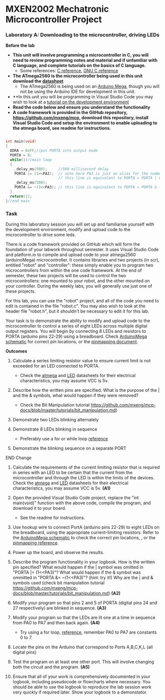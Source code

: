 # MXEN2002 Mechatronic Microcontroller Project

### Laboratory A:  Downloading to the microcontroller, driving LEDs

**Before the lab**
 - **This unit will involve programming a microcontroller in C, you will need to review programming notes and material and if unfamiliar with C language, and complete tutorials on the basics of C language.**
   - Some references: [C reference](http://en.cppreference.com/w/c), [GNU C reference](http://www.gnu.org/software/gnu-c-manual/gnu-c-manual.html)
 - **The ATmega2560 is the microcontroller being used in this unit download the [datasheet](http://www.atmel.com/Images/Atmel-2549-8-bit-AVR-Microcontroller-ATmega640-1280-1281-2560-2561_datasheet.pdf)**
   - The ATmega2560 is being used on an [Arduino Mega](http://arduino.cc/en/Main/ArduinoBoardMega), though you will not be using the Arduino IDE for development in this unit.
 - **In this unit you will be programming in Visual Studio Code you may wish to look at a [tutorial on the development environment](https://code.visualstudio.com/docs/introvideos/basics)
 - **Read the code below and ensure you understand the functionality**
 - **A code framework is provided in the GitHub repository, https://github.com/mxeng/mcp, download this repository, install Visual Studio Code and setup the environment to enable uploading to the atmega board, see readme for instructions.**

```c

int main(void)
{
  DDRA = 0xFF;//put PORTA into output mode
  PORTA = 0; 
  while(1)//main loop
  {
    _delay_ms(500);     //500 millisecond delay
    PORTA |= (1<<PA3);  // note here PA3 is just an alias for the number 3
                        // this line is equivalent to PORTA = PORTA | 0b00001000   which writes a HIGH to pin 3 of PORTA
    _delay_ms(500); 
    PORTA &= ~(1<<PA3); // this line is equivalent to PORTA = PORTA & (0b11110111)  which writes a HIGH to pin 3 of PORTA
  }
  return(1);
}//end main 
```

### Task

During this laboratory session you will set up and familiarise yourself with the development environment, modify and upload code to the microcontroller to drive some leds.

There is a code framework provided on GitHub which will form the foundation of your labwork throughout semester. It uses Visual Studio Code and platform.io to compile and upload code to your atmega2560 (arduinoMega) microcontroller. It contains libraries and two projects (in scr), entitled "robot" and "controller": these simply enable you to program two microcontrollers from within the one code framework. At the end of semester, these two projects will be used to control the two microcontrollers: one mounted to your robot, and the other mounted on your controller. During the weekly labs, you will generally use just one of these projects.

For this lab, you can use the "robot" project, and all of the code you need to edit is contained in the file "robot.c". You may also wish to look at the header file "robot.h", but it shouldn't be necessary to edit it for this lab.

Your task is to demonstrate the ability to modify and upload code to the microcontroller to control a series of eight LEDs across multiple digital output registers. You will begin by connecting 8 LEDs and resistors to PORTA (arduino pins 22-29) using a breadboard. Check [ArduinoMega schematic](https://www.arduino.cc/en/uploads/Main/arduino-mega2560-schematic.pdf) for correct pin locations, or the [pinmapping document](https://docs.arduino.cc/hacking/hardware/PinMapping2560).

**Outcomes**

1.  Calculate a series limiting resistor value to ensure current limit is not exceeded for an LED connected to PORTA.
    - Check the [atmega](http://www.atmel.com/Images/Atmel-2549-8-bit-AVR-Microcontroller-ATmega640-1280-1281-2560-2561_datasheet.pdf) and [LED](chrome-extension://efaidnbmnnnibpcajpcglclefindmkaj/https://www.farnell.com/datasheets/1498852.pdf) datasheets for their electrical characteristics, you may assume VCC is 5v.
    
2.  Describe how the written pins are specified. What is the purpose of the | and the & symbols, what would happen if they were removed? 
    - Check the Bit Manipulation tutorial https://github.com/mxeng/mcp-docs/blob/master/tutorials/bit_manipulation.md)
    
3.  Demonstrate two LEDs blinking alternately

4.  Demonstrate 8 LEDs blinking in sequence
    - Preferably use a for or while loop [reference](https://en.cppreference.com/w/c/language/for)
  
5.  Demonstrate the blinking sequence on a separate PORT


END Change

1. Calculate the requirements of the current limiting resistor that is required in series with an LED to be certain that the current from the microcontroller and through the LED is within the limits of the devices. Check the [atmega](http://www.atmel.com/Images/Atmel-2549-8-bit-AVR-Microcontroller-ATmega640-1280-1281-2560-2561_datasheet.pdf) and [LED](chrome-extension://efaidnbmnnnibpcajpcglclefindmkaj/https://www.farnell.com/datasheets/1498852.pdf) datasheets for their electrical characteristics, you may assume VCC is 5v. **(A1)**

2. Open the provided Visual Studio Code project, replace the "int main(void)" function with the above code, compile the program, and download it to your board.
    - See the readme for instructions.
3. Use hookup wire to connect PortA (arduino pins 22-29) to eight LEDs on the breadboard, using the appropriate current-limiting resistors.
   Refer to the [ArduinoMega schematic](https://www.arduino.cc/en/uploads/Main/arduino-mega2560-schematic.pdf) to check the correct pin locations, , or the [pinmapping reference](https://docs.arduino.cc/hacking/hardware/PinMapping2560).

4. Power up the board, and observe the results.

5. Describe the program functionality in your logbook. How is the written pin specified? What would happen if the | symbol was omitted in "PORTA |= (1<<PA3)"? What would happen if the & symbol was ommitted in "PORTA &= ~(1<<PA3)"? (hint: try it!) Why are the | and & symbols used (check bit manipulation tutorial https://github.com/mxeng/mcp-docs/blob/master/tutorials/bit_manipulation.md) **(A2)**

6. Modify your program so that pins 2 and 5 of PORTA (digital pins 24 and 27 respectively) are blinked in sequence. **(A3)**

7. Modify your program so that the LEDs are lit one at a time in sequence from PA0 to PA7 and then back again. **(A4)**
     -  Try using a for loop, [reference](https://en.cppreference.com/w/c/language/for), remember PA0 to PA7 are constants 0 to 7.

8. Locate the pins on the Arduino that correspond to Ports A,B,C,K,L (all digital pins)

9. Test the program on at least one other port. This will involve changing both the circuit and the program.  **(A5)**

10. Ensure that all of your work is comprehensively documented in your logbook, including pseudocode or flowcharts where necessary.  You should be able to use the logbook to reproduce the lab session work very quickly if required later. Show your logbook to a demonstator.
